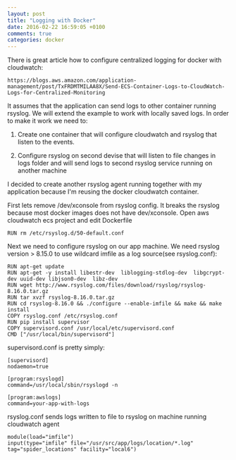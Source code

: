 ```yaml
---
layout: post
title: "Logging with Docker"
date: 2016-02-22 16:59:05 +0100
comments: true
categories: docker
---
```


There is great article how to configure centralized logging for docker with cloudwatch:
```
https://blogs.aws.amazon.com/application-management/post/TxFRDMTMILAA8X/Send-ECS-Container-Logs-to-CloudWatch-Logs-for-Centralized-Monitoring
```
It assumes that the application can send logs to other container running rsyslog.
We will extend the example to work with locally saved logs.
In order to make it work we need to:

1) Create one container that will configure cloudwatch and rsyslog that listen to the events.

2) Configure rsyslog on second devise that will listen to file changes in logs folder and will send logs to second rsyslog service running on another machine

I decided to create another rsyslog agent running together with my application because I'm reusing the docker cloudwatch container.

First lets remove /dev/xconsole from rsyslog config. It breaks the rsyslog because most docker images does not have dev/xconsole.
Open aws cloudwatch ecs project and edit Dockerfile
```
RUN rm /etc/rsyslog.d/50-default.conf
```
Next we need to configure rsyslog on our app machine. We need rsyslog version > 8.15.0 to use wildcard imfile as a log source(see rsyslog.conf):
```
RUN apt-get update
RUN apt-get -y install libestr-dev  liblogging-stdlog-dev  libgcrypt-dev uuid-dev libjson0-dev  libz-dev
RUN wget http://www.rsyslog.com/files/download/rsyslog/rsyslog-8.16.0.tar.gz
RUN tar xvzf rsyslog-8.16.0.tar.gz
RUN cd rsyslog-8.16.0 && ./configure --enable-imfile && make && make install
COPY rsyslog.conf /etc/rsyslog.conf
RUN pip install supervisor
COPY supervisord.conf /usr/local/etc/supervisord.conf
CMD ["/usr/local/bin/supervisord"]
```

supervisord.conf is pretty simply:

```
[supervisord]
nodaemon=true

[program:rsyslogd]
command=/usr/local/sbin/rsyslogd -n

[program:awslogs]
command=your-app-with-logs

```

rsyslog.conf sends logs written to file to rsyslog on machine running cloudwatch agent
```
module(load="imfile")
input(type="imfile" file="/usr/src/app/logs/location/*.log" tag="spider_locations" facility="local6")
```

